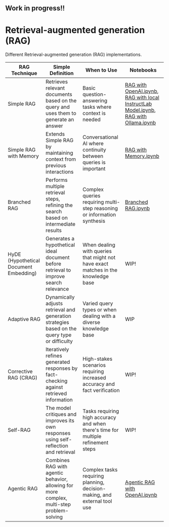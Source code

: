 ## Work in progress!!

# Retrieval-augmented generation (RAG)
Different Retrieval-augmented generation (RAG) implementations.

| RAG Technique                      | Simple Definition                                                                 | When to Use                                                                           | Notebooks
|------------------------------------|------------------------------------------------------------------------------------|---------------------------------------------------------------------------------------|-------------------------------------------------------|
| Simple RAG                         | Retrieves relevant documents based on the query and uses them to generate an answer| Basic question-answering tasks where context is needed                                | [RAG with OpenAI.ipynb](/RAG%20with%20OpenAI.ipynb), [RAG with local InstructLab Model.ipynb](/RAG%20with%20local%20InstructLab.ipynb), [RAG with Ollama.ipynb](/RAG%20with%20Ollama.ipynb) |
| Simple RAG with Memory             | Extends Simple RAG by maintaining context from previous interactions               | Conversational AI where continuity between queries is important                       | [RAG with Memory.ipynb](/RAG%20with%20Memory.ipynb)|
| Branched RAG                       | Performs multiple retrieval steps, refining the search based on intermediate results| Complex queries requiring multi-step reasoning or information synthesis               |[Branched RAG.ipynb](/Branched%20RAG.ipynb) | 
| HyDE (Hypothetical Document Embedding) | Generates a hypothetical ideal document before retrieval to improve search relevance| When dealing with queries that might not have exact matches in the knowledge base      | WIP! |
| Adaptive RAG                       | Dynamically adjusts retrieval and generation strategies based on the query type or difficulty| Varied query types or when dealing with a diverse knowledge base                       | WIP |
| Corrective RAG (CRAG)              | Iteratively refines generated responses by fact-checking against retrieved information| High-stakes scenarios requiring increased accuracy and fact verification               | WIP! |
| Self-RAG                           | The model critiques and improves its own responses using self-reflection and retrieval| Tasks requiring high accuracy and when there's time for multiple refinement steps     | WIP! |
| Agentic RAG                        | Combines RAG with agentic behavior, allowing for more complex, multi-step problem-solving| Complex tasks requiring planning, decision-making, and external tool use              |[Agentic RAG with OpenAI.ipynb](/Agentic%20RAG%20with%20OpenAI.ipynb)|
 
